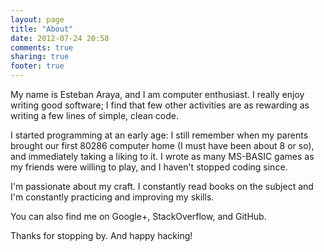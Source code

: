 ```yaml
---
layout: page
title: "About"
date: 2012-07-24 20:58
comments: true
sharing: true
footer: true
---
```


My name is Esteban Araya, and I am computer enthusiast. I really enjoy writing good software; I find that few other activities are as rewarding as writing a few lines of simple, clean code.

I started programming at an early age: I still remember when my parents brought our first 80286 computer home (I must have been about 8 or so), and immediately taking a liking to it. I wrote as many MS-BASIC games as my friends were willing to play, and I haven't stopped coding since.

I'm passionate about my craft. I constantly read books on the subject and I'm constantly practicing and improving my skills.

You can also find me on Google+, StackOverflow, and GitHub.

Thanks for stopping by. And happy hacking!
